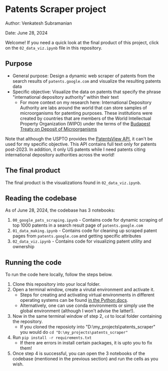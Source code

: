 # Patents Scraper project
Author: Venkatesh Subramanian

Date: June 28, 2024

Welcome! If you need a quick look at the final product of this project, click on the `02_data_viz.ipynb` file in this repository.

## Purpose

- General purpose: Design a dynamic web scraper of patents from the search results of `patents.google.com` and visualize the resulting patents data
- Specific objective: Visualize the data on patents that specify the phrase "international depository authority" within their text
	- For more context on my research here: International Depository Authority are labs around the world that can store samples of microorganisms for patenting purposes. These institutions were created by countries that are members of the World Intellectual Property Organization (WIPO) under the terms of the [Budapest Treaty on Deposit of Microorganisms](https://www.wipo.int/treaties/en/registration/budapest)

Note that although the USPTO provides the [PatentsView API](https://search.patentsview.org/docs/), it can't be used for my specific objective. This API contains full text only for patents post-2023. In addition, it only US patents while I need patents citing international depository authorities across the world!

## The final product

The final product is the visualizations found in `02_data_viz.ipynb`.

## Reading the codebase

As of June 28, 2024, the codebase has 3 notebooks:

1. `00_google_pats_scraping.ipynb` - Contains code for dynamic scraping of top 1000 patents in a search result page of `patents.google.com`
2. `01_data_making.ipynb` - Contains code for cleaning up scraped patent pages from `patents.google.com` and getting specific attributes
3. `02_data_viz.ipynb` - Contains code for visualizing patent utility and ownership

## Running the code

To run the code here locally, follow the steps below.

1. Clone this repository into your local folder.
2. Open a terminal window, create a virutal environment and activate it.
    - Steps for creating and activating virtual environments in different operating systems can be found [in the Python docs](https://docs.python.org/3/library/venv.html).
    - Alternatively, one can use conda environments or simply use the global environment (although I won't advise the latter!).
3. Now in the same terminal window of step 2, `cd` to local folder containing the repository.
	- If you cloned the reposioty into "D:\my_projects\patents_scraper" you would do `cd "D:\my_projects\patents_scraper"`
4. Run `pip install -r requirements.txt`
    - If there are errors in install certain packages, it is upto you to fix them!
5. Once step 4 is successful, you can open the 3 notebooks of the codebase (mentioned in the previous section) and run the cells as you wish.
